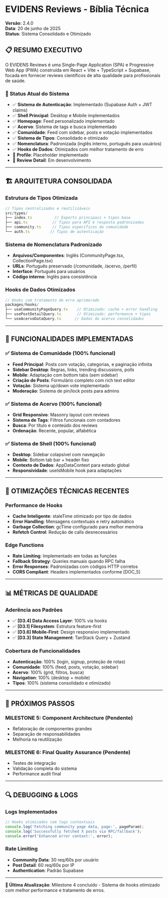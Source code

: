 
# EVIDENS Reviews - Bíblia Técnica  
**Versão**: 2.4.0  
**Data**: 20 de junho de 2025  
**Status**: Sistema Consolidado e Otimizado

## 📋 RESUMO EXECUTIVO

O EVIDENS Reviews é uma Single-Page Application (SPA) e Progressive Web App (PWA) construída em React + Vite + TypeScript + Supabase, focada em fornecer reviews científicos de alta qualidade para profissionais de saúde.

### 🎯 Status Atual do Sistema
- ✅ **Sistema de Autenticação**: Implementado (Supabase Auth + JWT claims)
- ✅ **Shell Principal**: Desktop e Mobile implementados
- ✅ **Homepage**: Feed personalizado implementado
- ✅ **Acervo**: Sistema de tags e busca implementado  
- ✅ **Comunidade**: Feed com sidebar, posts e votação implementados
- ✅ **Sistema de Tipos**: Consolidado e otimizado
- ✅ **Nomenclatura**: Padronizada (inglês interno, português para usuários)
- ✅ **Hooks de Dados**: Otimizados com melhor tratamento de erro
- 🔄 **Profile**: Placeholder implementado
- 🔄 **Review Detail**: Em desenvolvimento

---

## 🏗️ ARQUITETURA CONSOLIDADA

### Estrutura de Tipos Otimizada
```typescript
// Tipos centralizados e reutilizáveis
src/types/
├── index.ts          // Exports principais + tipos base
├── api.ts           // Tipos para API e resposta padronizadas  
├── community.ts     // Tipos específicos da comunidade
└── auth.ts         // Tipos de autenticação
```

### Sistema de Nomenclatura Padronizado
- **Arquivos/Componentes**: Inglês (CommunityPage.tsx, CollectionPage.tsx)
- **URLs**: Português preservado (/comunidade, /acervo, /perfil)
- **Interface**: Português para usuários
- **Código interno**: Inglês para consistência

### Hooks de Dados Otimizados
```typescript
// Hooks com tratamento de erro aprimorado
packages/hooks/
├── useCommunityPageQuery.ts    // Otimizado: cache + error handling
├── usePostDetailQuery.ts       // Otimizado: performance + tipos
└── useAcervoDataQuery.ts      // Dados do acervo consolidados
```

---

## 🚀 FUNCIONALIDADES IMPLEMENTADAS

### ✅ Sistema de Comunidade (100% funcional)
- **Feed Principal**: Posts com votação, categorias, e paginação infinita
- **Sidebar Desktop**: Regras, links, trending discussions, polls
- **Mobile**: Adaptação com bottom tabs (sem sidebar)
- **Criação de Posts**: Formulário completo com rich text editor
- **Votação**: Sistema up/down vote implementado
- **Moderação**: Sistema de pin/lock posts para admins

### ✅ Sistema de Acervo (100% funcional)  
- **Grid Responsivo**: Masonry layout com reviews
- **Sistema de Tags**: Filtros funcionais com contadores
- **Busca**: Por título e conteúdo dos reviews
- **Ordenação**: Recente, popular, alfabética

### ✅ Sistema de Shell (100% funcional)
- **Desktop**: Sidebar colapsível com navegação
- **Mobile**: Bottom tab bar + header fixo
- **Contexto de Dados**: AppDataContext para estado global
- **Responsividade**: useIsMobile hook para adaptações

---

## 🔧 OTIMIZAÇÕES TÉCNICAS RECENTES

### Performance de Hooks
- **Cache Inteligente**: staleTime otimizado por tipo de dados
- **Error Handling**: Mensagens contextuais e retry automático  
- **Garbage Collection**: gcTime configurado para melhor memória
- **Refetch Control**: Redução de calls desnecessários

### Edge Functions
- **Rate Limiting**: Implementado em todas as funções
- **Fallback Strategy**: Queries manuais quando RPC falha
- **Error Responses**: Padronizadas com códigos HTTP corretos
- **CORS Compliant**: Headers implementados conforme [DOC_5]

---

## 📊 MÉTRICAS DE QUALIDADE

### Aderência aos Padrões
- ✅ **[D3.4] Data Access Layer**: 100% via hooks
- ✅ **[D3.1] Filesystem**: Estrutura feature-first
- ✅ **[D3.6] Mobile-First**: Design responsivo implementado
- ✅ **[D3.3] State Management**: TanStack Query + Zustand

### Cobertura de Funcionalidades
- **Autenticação**: 100% (login, signup, proteção de rotas)
- **Comunidade**: 100% (feed, posts, votação, sidebar)
- **Acervo**: 100% (grid, filtros, busca)  
- **Navigation**: 100% (desktop + mobile)
- **Tipos**: 100% (sistema consolidado e otimizado)

---

## 🎯 PRÓXIMOS PASSOS

### MILESTONE 5: Component Architecture (Pendente)
- Refatoração de componentes grandes
- Separação de responsabilidades
- Melhoria na reutilização

### MILESTONE 6: Final Quality Assurance (Pendente)  
- Testes de integração
- Validação completa do sistema
- Performance audit final

---

## 🔍 DEBUGGING & LOGS

### Logs Implementados
```typescript
// Hooks otimizados com logs contextuais
console.log('Fetching community page data, page:', pageParam);
console.log('Successfully fetched X posts via RPC/fallback');
console.error('Enhanced error context:', error);
```

### Rate Limiting
- **Community Data**: 30 req/60s por usuário
- **Post Detail**: 60 req/60s por IP
- **Authentication**: Padrão Supabase

---

**📝 Última Atualização**: Milestone 4 concluído - Sistema de hooks otimizado com melhor performance e tratamento de erros.
